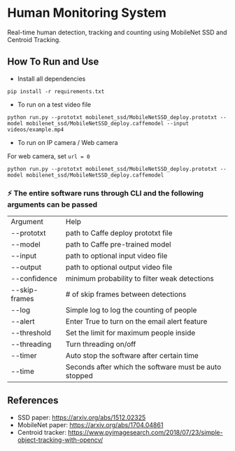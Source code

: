 # Human Monitoring System
Real-time human detection, tracking and counting using MobileNet SSD and Centroid Tracking.


## How To Run and Use

- Install all dependencies
```
pip install -r requirements.txt
```

- To run on a test video file
```
python run.py --prototxt mobilenet_ssd/MobileNetSSD_deploy.prototxt --model mobilenet_ssd/MobileNetSSD_deploy.caffemodel --input videos/example.mp4
```
- To run on IP camera / Web camera

For web camera, set `url = 0`
```
python run.py --prototxt mobilenet_ssd/MobileNetSSD_deploy.prototxt --model mobilenet_ssd/MobileNetSSD_deploy.caffemodel
```

### ⚡ The entire software runs through CLI and the following arguments can be passed

<table>
  <tr>
     <td>Argument</td>
     <td>Help</td>
  </tr>
  <tr>
    <td>--prototxt</td>
    <td>path to Caffe deploy prototxt file</td>
  </tr>
    <tr>
    <td>--model</td>
    <td>path to Caffe pre-trained model</td>
  </tr>
    <tr>
    <td>--input</td>
    <td>path to optional input video file</td>
  </tr>
    <tr>
    <td>--output</td>
    <td>path to optional output video file</td>
  </tr>
    <tr>
    <td>--confidence</td>
    <td>minimum probability to filter weak detections</td>
  </tr>
  <tr>
    <td>--skip-frames</td>
    <td># of skip frames between detections</td>
  </tr>
  <tr>
    <td>--log</td>
    <td>Simple log to log the counting of people</td>
  </tr>
  <tr>
    <td>--alert</td>
    <td>Enter True to turn on the email alert feature</td>
  </tr>
  <tr>
    <td>--threshold</td>
    <td>Set the limit for maximum people inside</td>
  </tr>
  <tr>
    <td>--threading</td>
    <td>Turn threading on/off</td>
  </tr>
  <tr>
    <td>--timer</td>
    <td>Auto stop the software after certain time</td>
  </tr>
  <tr>
    <td>--time</td>
    <td>Seconds after which the software must be auto stopped</td>
  </tr>
 </table>
 
 ## References
- SSD paper: https://arxiv.org/abs/1512.02325
- MobileNet paper: https://arxiv.org/abs/1704.04861
- Centroid tracker: https://www.pyimagesearch.com/2018/07/23/simple-object-tracking-with-opencv/
